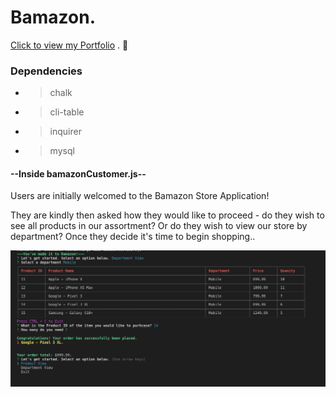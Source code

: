 # Bamazon.

[Click to view my Portfolio](https://kangkang0804.github.io/MyPortfolio/) . :100:

### Dependencies
- > chalk
- > cli-table
- > inquirer
- > mysql

#### --Inside bamazonCustomer.js--

Users are initially welcomed to the Bamazon Store Application!

They are kindly then asked how they would like to proceed - do they wish to see all products in our assortment? Or do they wish to view our store by department? Once they decide it's time to begin shopping..

![](images/createCart.png)
